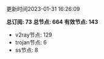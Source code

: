 更新时间2023-01-31 16:26:09

**总订阅: 73**
**总节点: 664**
**有效节点: 143**
- v2ray节点: 129
- trojan节点: 6
- ss节点: 8
